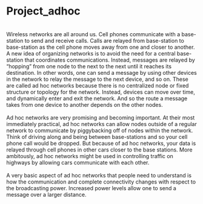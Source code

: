 # Project_adhoc

<br>
Wireless networks are all around us. Cell phones communicate with a base-station to send and
receive calls. Calls are relayed from base-station to base-station as the cell phone moves away from
one and closer to another. A new idea of organizing networks is to avoid the need for a central
base-station that coordinates communications. Instead, messages are relayed by “hopping” from
one node to the next to the next until it reaches its destination. In other words, one can send a
message by using other devices in the network to relay the message to the next device, and so on.
These are called ad hoc networks because there is no centralized node or fixed structure or topology
for the network. Instead, devices can move over time, and dynamically enter and exit the network.
And so the route a message takes from one device to another depends on the other nodes.
</br>
<br>
Ad hoc networks are very promising and becoming important. At their most immediately
practical, ad hoc networks can allow nodes outside of a regular network to communicate by piggybacking off of nodes within the network. Think of driving along and being between base-stations
and so your cell phone call would be dropped. But because of ad hoc networks, your data is relayed
through cell phones in other cars closer to the base stations. More ambitously, ad hoc networks
might be used in controlling traffic on highways by allowing cars communicate with each other.
</br>
<br>
A very basic aspect of ad hoc networks that people need to understand is how the communication
and complete connectivity changes with respect to the broadcasting power. Increased power levels
allow one to send a message over a larger distance.
</br>

